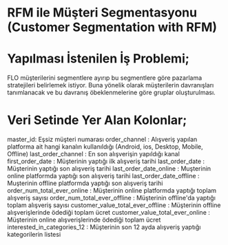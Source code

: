 # RFM ile Müşteri Segmentasyonu (Customer Segmentation with RFM)

# Yapılması İstenilen İş Problemi;
 FLO müşterilerini segmentlere ayırıp bu segmentlere göre pazarlama stratejileri belirlemek istiyor. Buna yönelik olarak müşterilerin davranışları tanımlanacak ve bu davranış öbeklenmelerine göre gruplar 
 oluşturulması.
 
# Veri Setinde Yer Alan Kolonlar;
 master_id: Eşsiz müşteri numarası
 order_channel : Alışveriş yapılan platforma ait hangi kanalın kullanıldığı (Android, ios, Desktop, Mobile, Offline)
 last_order_channel : En son alışverişin yapıldığı kanal
 first_order_date : Müşterinin yaptığı ilk alışveriş tarihi
 last_order_date : Müşterinin yaptığı son alışveriş tarihi
 last_order_date_online : Muşterinin online platformda yaptığı son alışveriş tarihi
 last_order_date_offline : Muşterinin offline platformda yaptığı son alışveriş tarihi
 order_num_total_ever_online : Müşterinin online platformda yaptığı toplam alışveriş sayısı
 order_num_total_ever_offline : Müşterinin offline'da yaptığı toplam alışveriş sayısı
 customer_value_total_ever_offline : Müşterinin offline alışverişlerinde ödediği toplam ücret
 customer_value_total_ever_online : Müşterinin online alışverişlerinde ödediği toplam ücret
 interested_in_categories_12 : Müşterinin son 12 ayda alışveriş yaptığı kategorilerin listesi

